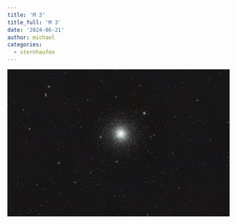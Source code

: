 ```yaml
---
title: 'M 3'
title_full: 'M 3'
date: '2024-06-21'
author: michael
categories:
  - sternhaufen
---
```


![M-3](header.jpg 'M-3')
